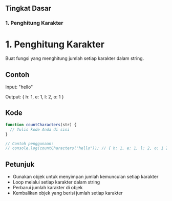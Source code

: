 ## Tingkat Dasar

### 1. Penghitung Karakter

# 1. Penghitung Karakter

Buat fungsi yang menghitung jumlah setiap karakter dalam string.

## Contoh

Input: "hello"

Output: { h: 1, e: 1, l: 2, o: 1 }

## Kode

```javascript
function countCharacters(str) {
  // Tulis kode Anda di sini
}

// Contoh penggunaan:
// console.log(countCharacters("hello")); // { h: 1, e: 1, l: 2, o: 1 }
```

## Petunjuk
- Gunakan objek untuk menyimpan jumlah kemunculan setiap karakter
- Loop melalui setiap karakter dalam string
- Perbarui jumlah karakter di objek
- Kembalikan objek yang berisi jumlah setiap karakter